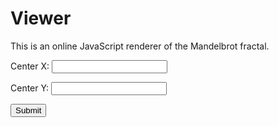 

# Viewer

This is an online JavaScript renderer of the Mandelbrot fractal.

<div id="info">
  <span id="info_text"></span>
</div>
<div class="container">
<form id="mand_conf" onsubmit="javascript:mand_update();" action="javascript:void(0);">
  <p>
    <label for="cX">Center X: </label><input type="number" name="cX" step="0.0000001">
  </p>
  <p>
    <label for="cY">Center Y: </label><input type="number" name="cY" step="0.0000001"><br/>
  </p>
  <input type="submit">
</form>
</div>

<div id="fractal_cont">
  <canvas id="fractal" width="0" height="0">
  </canvas>
</div>
